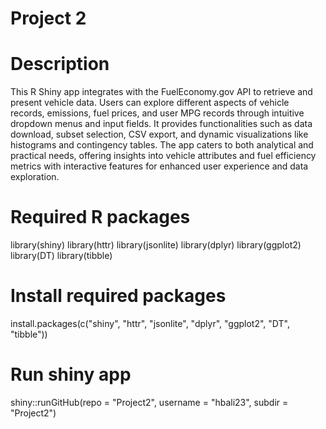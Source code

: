 # Project 2

# Description
This R Shiny app integrates with the FuelEconomy.gov API to retrieve and present vehicle data. Users can explore different aspects of vehicle records, emissions, fuel prices, and user MPG records through intuitive dropdown menus and input fields. It provides functionalities such as data download, subset selection, CSV export, and dynamic visualizations like histograms and contingency tables. The app caters to both analytical and practical needs, offering insights into vehicle attributes and fuel efficiency metrics with interactive features for enhanced user experience and data exploration.

# Required R packages
library(shiny)
library(httr)
library(jsonlite)
library(dplyr)
library(ggplot2)
library(DT)
library(tibble)

# Install required packages
install.packages(c("shiny", "httr", "jsonlite", "dplyr", "ggplot2", "DT", "tibble"))


# Run shiny app
shiny::runGitHub(repo = "Project2", username = "hbali23", subdir = "Project2")
